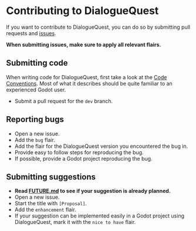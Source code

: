 # Contributing to DialogueQuest

If you want to contribute to DialogueQuest, you can do so by submitting pull requests and [issues](https://github.com/hohfchns/DialogueQuest/issues).

**When submitting issues, make sure to apply all relevant flairs.**

## Submitting code

When writing code for DialogueQuest, first take a look at the [Code Conventions](https://github.com/hohfchns/DialogueQuest/blob/main/CODE_CONVENTION.md).
Most of what it describes should be quite familiar to an experienced Godot user.

- Submit a pull request for the `dev` branch.

## Reporting bugs 

- Open a new issue.
- Add the `bug` flair.
- Add the flair for the DialogueQuest version you encountered the bug in.
- Provide easy to follow steps for reproducing the bug.
- If possible, provide a Godot project reproducing the bug.

## Submitting suggestions

- **Read [FUTURE.md](https://github.com/hohfchns/DialogueQuest/blob/main/FUTURE.md) to see if your suggestion is already planned.**
- Open a new issue.
- Start the title with `[Proposal]`.
- Add the `enhancement` flair.
- If your suggestion can be implemented easily in a Godot project using DialogueQuest, mark it with the `nice to have` flair.


